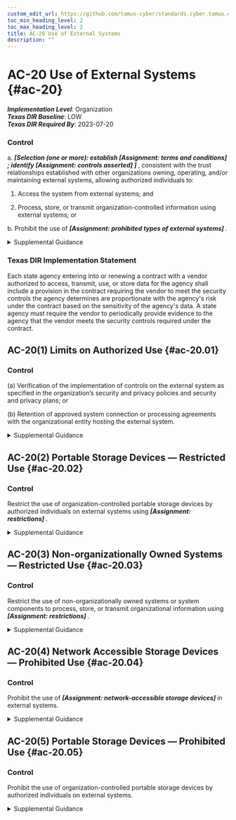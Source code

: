 ```yaml
---
custom_edit_url: https://github.com/tamus-cyber/standards.cyber.tamus.edu/tree/main/static/content/tamus.edu/TAMUS_profile.xml
toc_min_heading_level: 2
toc_max_heading_level: 2
title: AC-20 Use of External Systems
description: ""
---
```


# AC-20 Use of External Systems {#ac-20}

_**Implementation Level**_: Organization\
_**Texas DIR Baseline**_: LOW\
_**Texas DIR Required By**_: 2023-07-20

### Control

a.  <strong> <em>[Selection (one or more): establish <strong> <em>[Assignment: terms and conditions]</em> </strong> ; identify <strong> <em>[Assignment: controls asserted]</em> </strong> ]</em> </strong> , consistent with the trust relationships established with other organizations owning, operating, and/or maintaining external systems, allowing authorized individuals to:

1. Access the system from external systems; and

2. Process, store, or transmit organization-controlled information using external systems; or

b. Prohibit the use of <strong> <em>[Assignment: prohibited types of external systems]</em> </strong>.

<details>
  <summary>Supplemental Guidance</summary>

External systems are systems that are used by but not part of organizational systems, and for which the organization has no direct control over the implementation of required controls or the assessment of control effectiveness. External systems include personally owned systems, components, or devices; privately owned computing and communications devices in commercial or public facilities; systems owned or controlled by nonfederal organizations; systems managed by contractors; and federal information systems that are not owned by, operated by, or under the direct supervision or authority of the organization. External systems also include systems owned or operated by other components within the same organization and systems within the organization with different authorization boundaries. Organizations have the option to prohibit the use of any type of external system or prohibit the use of specified types of external systems, (e.g., prohibit the use of any external system that is not organizationally owned or prohibit the use of personally-owned systems).

</details>

### Texas DIR Implementation Statement

Each state agency entering into or renewing a contract with a vendor authorized to access, transmit, use, or store data for the agency shall include a provision in the contract requiring the vendor to meet the security controls the agency determines are proportionate with the agency's risk under the contract based on the sensitivity of the agency's data. A state agency must require the vendor to periodically provide evidence to the agency that the vendor meets the security controls required under the contract.

## AC-20(1) Limits on Authorized Use {#ac-20.01}

### Control

(a) Verification of the implementation of controls on the external system as specified in the organization’s security and privacy policies and security and privacy plans; or

(b) Retention of approved system connection or processing agreements with the organizational entity hosting the external system.

<details>
  <summary>Supplemental Guidance</summary>

Limiting authorized use recognizes circumstances where individuals using external systems may need to access organizational systems. Organizations need assurance that the external systems contain the necessary controls so as not to compromise, damage, or otherwise harm organizational systems. Verification that the required controls have been implemented can be achieved by external, independent assessments, attestations, or other means, depending on the confidence level required by organizations.

</details>

## AC-20(2) Portable Storage Devices — Restricted Use {#ac-20.02}

### Control

Restrict the use of organization-controlled portable storage devices by authorized individuals on external systems using <strong> <em>[Assignment: restrictions]</em> </strong>.

<details>
  <summary>Supplemental Guidance</summary>

Limits on the use of organization-controlled portable storage devices in external systems include restrictions on how the devices may be used and under what conditions the devices may be used.

</details>

## AC-20(3) Non-organizationally Owned Systems — Restricted Use {#ac-20.03}

### Control

Restrict the use of non-organizationally owned systems or system components to process, store, or transmit organizational information using <strong> <em>[Assignment: restrictions]</em> </strong>.

<details>
  <summary>Supplemental Guidance</summary>

Non-organizationally owned systems or system components include systems or system components owned by other organizations as well as personally owned devices. There are potential risks to using non-organizationally owned systems or components. In some cases, the risk is sufficiently high as to prohibit such use (see <a xmlns="http://csrc.nist.gov/ns/oscal/1.0" href="#ac-20_smt.b">AC-20 b.</a> ). In other cases, the use of such systems or system components may be allowed but restricted in some way. Restrictions include requiring the implementation of approved controls prior to authorizing the connection of non-organizationally owned systems and components; limiting access to types of information, services, or applications; using virtualization techniques to limit processing and storage activities to servers or system components provisioned by the organization; and agreeing to the terms and conditions for usage. Organizations consult with the Office of the General Counsel regarding legal issues associated with using personally owned devices, including requirements for conducting forensic analyses during investigations after an incident.

</details>

## AC-20(4) Network Accessible Storage Devices — Prohibited Use {#ac-20.04}

### Control

Prohibit the use of <strong> <em>[Assignment: network-accessible storage devices]</em> </strong> in external systems.

<details>
  <summary>Supplemental Guidance</summary>

Network-accessible storage devices in external systems include online storage devices in public, hybrid, or community cloud-based systems.

</details>

## AC-20(5) Portable Storage Devices — Prohibited Use {#ac-20.05}

### Control

Prohibit the use of organization-controlled portable storage devices by authorized individuals on external systems.

<details>
  <summary>Supplemental Guidance</summary>

Limits on the use of organization-controlled portable storage devices in external systems include a complete prohibition of the use of such devices. Prohibiting such use is enforced using technical methods and/or nontechnical (i.e., process-based) methods.

</details>

